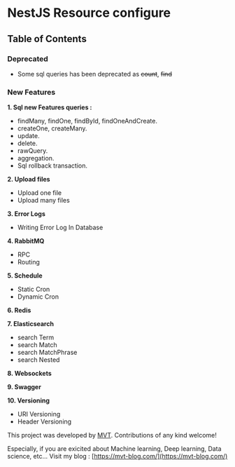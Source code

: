 # NestJS Resource configure

## Table of Contents

### Deprecated

- Some sql queries has been deprecated as ~~count~~, ~~find~~

### New Features

**1. Sql new Features queries :**

- findMany, findOne, findById, findOneAndCreate.
- createOne, createMany.
- update.
- delete.
- rawQuery.
- aggregation.
- Sql rollback transaction.

**2. Upload files**

- Upload one file
- Upload many files

**3. Error Logs**

- Writing Error Log In Database

**4. RabbitMQ**

- RPC
- Routing

**5. Schedule**

- Static Cron
- Dynamic Cron

**6. Redis**

**7. Elasticsearch**

- search Term
- search Match
- search MatchPhrase
- search Nested

**8. Websockets**

**9. Swagger**

**10. Versioning**

- URI Versioning
- Header Versioning

This project was developed by [MVT](https://github.com/mthang1801). Contributions of any kind welcome!

Especially, if you are exicited about Machine learning, Deep learning, Data science, etc... Visit my blog : [https://mvt-blog.com/](https://mvt-blog.com/)
